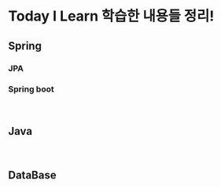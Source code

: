 # Today I Learn 학습한 내용들 정리! 

## Spring
### JPA

### Spring boot

<br/>

## Java

<br/>


## DataBase

